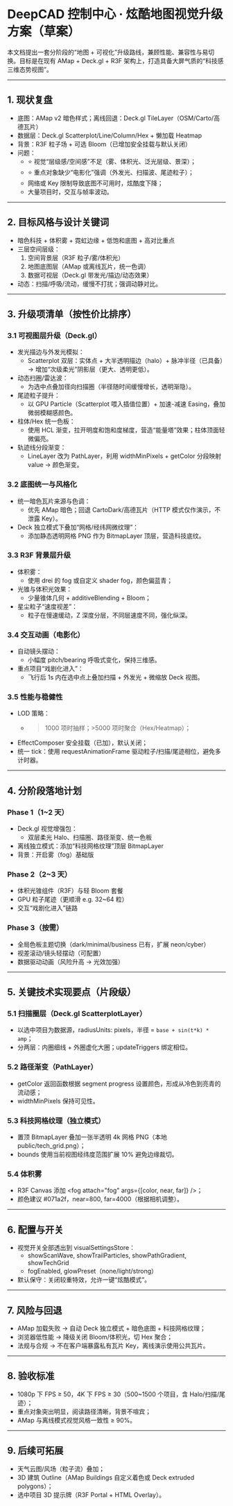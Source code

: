 # DeepCAD 控制中心 · 炫酷地图视觉升级方案（草案）

本文档提出一套分阶段的“地图 + 可视化”升级路线，兼顾性能、兼容性与易切换。目标是在现有 AMap + Deck.gl + R3F 架构上，打造具备大屏气质的“科技感三维态势视图”。

---

## 1. 现状复盘

- 底图：AMap v2 暗色样式；离线回退：Deck.gl TileLayer（OSM/Carto/高德瓦片）
- 数据层：Deck.gl Scatterplot/Line/Column/Hex + 懒加载 Heatmap
- 背景：R3F 粒子场 + 可选 Bloom（已增加安全挂载与默认关闭）
- 问题：
  - ⭐ 视觉“层级感/空间感”不足（雾、体积光、泛光层级、景深）；
  - ⭐ 重点对象缺少“电影化”强调（外发光、扫描波、尾迹粒子）；
  - 网络或 Key 限制导致底图不可用时，炫酷度下降；
  - 大量项目时，交互与帧率波动。

---

## 2. 目标风格与设计关键词

- 暗色科技 + 体积雾 + 霓虹边缘 + 低饱和底图 + 高对比重点
- 三层空间层级：
  1) 空间背景层（R3F 粒子/雾/体积光）
  2) 地图底图层（AMap 或离线瓦片，统一色调）
  3) 数据可视层（Deck.gl 带发光/描边/动态效果）
- 动态：扫描/呼吸/流动，缓慢不打扰；强调动静对比。

---

## 3. 升级项清单（按性价比排序）

### 3.1 可视图层升级（Deck.gl）

- 发光描边与外发光模拟：
  - Scatterplot 双层：实体点 + 大半透明描边（halo）+ 脉冲半径（已具备）→ 增加“次级柔光”阴影层（更大、透明更低）。
- 动态扫圈/雷达波：
  - 为选中点叠加径向扫描圈（半径随时间缓慢增长，透明渐隐）。
- 尾迹粒子提升：
  - 以 GPU Particle（Scatterplot 喂入插值位置）+ 加速-减速 Easing，叠加微弱模糊感颜色。
- 柱体/Hex 统一色板：
  - 使用 HCL 渐变，拉开明度和饱和度梯度，营造“能量塔”效果；柱体顶面轻微偏亮。
- 轨迹线分段渐变：
  - LineLayer 改为 PathLayer，利用 widthMinPixels + getColor 分段映射 value → 颜色渐变。

### 3.2 底图统一与风格化

- 统一暗色瓦片来源与色调：
  - 优先 AMap 暗色；回退 CartoDark/高德瓦片（HTTP 模式仅作演示，不泄露 Key）。
- Deck 独立模式下叠加“网格/经纬网微纹理”：
  - 添加静态透明网格 PNG 作为 BitmapLayer 顶层，营造科技底纹。

### 3.3 R3F 背景层升级

- 体积雾：
  - 使用 drei 的 fog 或自定义 shader fog，颜色偏蓝青；
- 光锥与体积光效果：
  - 少量锥体几何 + additiveBlending + Bloom；
- 星尘粒子“速度视差”：
  - 粒子在慢速缓动，Z 深度分层，不同层速度不同，强化纵深。

### 3.4 交互动画（电影化）

- 自动镜头摆动：
  - 小幅度 pitch/bearing 呼吸式变化，保持三维感。
- 重点项目“戏剧化进入”：
  - 飞行后 1s 内在选中点上叠加扫描 + 外发光 + 微缩放 Deck 视图。

### 3.5 性能与稳健性

- LOD 策略：
  - >1000 项时抽样；>5000 项时聚合（Hex/Heatmap）；
- EffectComposer 安全挂载（已加），默认关闭；
- 统一 tick：使用 requestAnimationFrame 驱动粒子/扫描/尾迹相位，避免多计时器。

---

## 4. 分阶段落地计划

### Phase 1（1~2 天）

- Deck.gl 视觉增强包：
  - 双层柔光 Halo、扫描圈、路径渐变、统一色板
- 离线独立模式：添加“科技网格纹理”顶层 BitmapLayer
- 背景：开启雾（fog）基础版

### Phase 2（2~3 天）

- 体积光锥组件（R3F）与轻 Bloom 套餐
- GPU 粒子尾迹（更顺滑 e.g. 32~64 粒）
- 交互“戏剧化进入”链路

### Phase 3（按需）

- 全局色板主题切换（dark/minimal/business 已有，扩展 neon/cyber）
- 视差滚动/镜头轻摆动（可配置）
- 数据驱动动画（风险升高 → 光效加强）

---

## 5. 关键技术实现要点（片段级）

### 5.1 扫描圈层（Deck.gl ScatterplotLayer）

- 以选中项目为数据源，radiusUnits: pixels，半径 = `base + sin(t*k) * amp`；
- 分两层：内圈细线 + 外圈虚化大圈；updateTriggers 绑定相位。

### 5.2 路径渐变（PathLayer）

- getColor 返回函数根据 segment progress 设置颜色，形成从冷色到亮青的流动感；
- widthMinPixels 保持可见性。

### 5.3 科技网格纹理（独立模式）

- 置顶 BitmapLayer 叠加一张半透明 4k 网格 PNG（本地 public/tech_grid.png）；
- bounds 使用当前视图经纬度范围扩展 10% 避免边缘裁切。

### 5.4 体积雾

- R3F Canvas 添加 <fog attach="fog" args={[color, near, far]} />；
- 颜色建议 #071a2f，near=800, far=4000（根据相机调整）。

---

## 6. 配置与开关

- 视觉开关全部透出到 visualSettingsStore：
  - showScanWave, showTrailParticles, showPathGradient, showTechGrid
  - fogEnabled, glowPreset（none/light/strong）
- 默认保守：关闭较重特效，允许一键“炫酷模式”。

---

## 7. 风险与回退

- AMap 加载失败 → 自动 Deck 独立模式 + 暗色底图 + 科技网格纹理；
- 浏览器低性能 → 降级关闭 Bloom/体积光，切 Hex 聚合；
- 法规与合规 → 不在客户端暴露私有瓦片 Key，离线演示使用公共瓦片。

---

## 8. 验收标准

- 1080p 下 FPS ≥ 50，4K 下 FPS ≥ 30（500~1500 个项目，含 Halo/扫描/尾迹）；
- 重点对象突出明显，阅读路径清晰，背景不喧宾；
- AMap 与离线模式视觉风格一致性 ≥ 90%。

---

## 9. 后续可拓展

- 天气云图/风场（粒子流）叠加；
- 3D 建筑 Outline（AMap Buildings 自定义着色或 Deck extruded polygons）；
- 选中项目 3D 提示牌（R3F Portal + HTML Overlay）。
